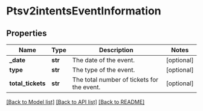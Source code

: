 # Ptsv2intentsEventInformation

## Properties
Name | Type | Description | Notes
------------ | ------------- | ------------- | -------------
**_date** | **str** | The date of the event.  | [optional] 
**type** | **str** | The type of the event.  | [optional] 
**total_tickets** | **str** | The total number of tickets for the event.  | [optional] 

[[Back to Model list]](../README.md#documentation-for-models) [[Back to API list]](../README.md#documentation-for-api-endpoints) [[Back to README]](../README.md)


